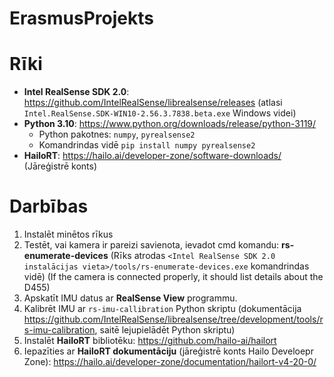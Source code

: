 # ErasmusProjekts

# Rīki
* **Intel RealSense SDK 2.0**: https://github.com/IntelRealSense/librealsense/releases (atlasi `Intel.RealSense.SDK-WIN10-2.56.3.7838.beta.exe` Windows videi)
* **Python 3.10**: https://www.python.org/downloads/release/python-3119/
  * Python pakotnes: `numpy`, `pyrealsense2`
  * Komandrindas vidē `pip install numpy pyrealsense2`
* **HailoRT**: https://hailo.ai/developer-zone/software-downloads/ (Jāreģistrē konts)

# Darbības
1. Instalēt minētos rīkus
2. Testēt, vai kamera ir pareizi savienota, ievadot cmd komandu: **rs-enumerate-devices** (Rīks atrodas `<Intel RealSense SDK 2.0 instalācijas vieta>/tools/rs-enumerate-devices.exe` komandrindas vidē) (If the camera is connected properly, it should list details about the D455)
3. Apskatīt IMU datus ar **RealSense View** programmu.
4. Kalibrēt IMU ar `rs-imu-callibration` Python skriptu (dokumentācija https://github.com/IntelRealSense/librealsense/tree/development/tools/rs-imu-calibration, saitē lejupielādēt Python skriptu)
5. Instalēt **HailoRT** bibliotēku: https://github.com/hailo-ai/hailort
6. Iepazīties ar **HailoRT dokumentāciju** (jāreģistrē konts Hailo Develoepr Zone): https://hailo.ai/developer-zone/documentation/hailort-v4-20-0/
